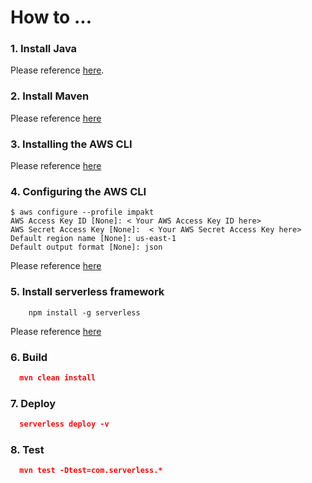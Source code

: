 # How to ...

### 1. Install Java

Please reference [here](https://www.oracle.com/java/technologies/javase-downloads.html).

### 2. Install Maven

Please reference [here](https://maven.apache.org/install.html)

### 3. Installing the AWS CLI

Please reference [here](https://docs.aws.amazon.com/cli/latest/userguide/cli-chap-install.html)

### 4. Configuring the AWS CLI

```
$ aws configure --profile impakt
AWS Access Key ID [None]: < Your AWS Access Key ID here>
AWS Secret Access Key [None]:  < Your AWS Secret Access Key here>
Default region name [None]: us-east-1
Default output format [None]: json
```
Please reference [here](https://docs.aws.amazon.com/cli/latest/userguide/cli-chap-configure.html)

### 5. Install serverless framework

```
    npm install -g serverless
```
Please reference [here](https://www.serverless.com/framework/docs/providers/aws/guide/installation/)

### 6. Build

```json
  mvn clean install
```

### 7. Deploy

```json
  serverless deploy -v
```

### 8. Test

```json
  mvn test -Dtest=com.serverless.*
```
        
